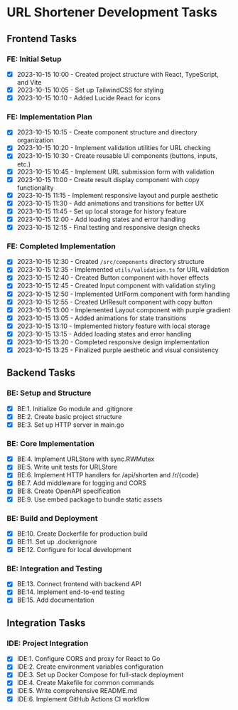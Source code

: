 # URL Shortener Development Tasks

## Frontend Tasks

### FE: Initial Setup
- [x] 2023-10-15 10:00 - Created project structure with React, TypeScript, and Vite
- [x] 2023-10-15 10:05 - Set up TailwindCSS for styling
- [x] 2023-10-15 10:10 - Added Lucide React for icons

### FE: Implementation Plan
- [x] 2023-10-15 10:15 - Create component structure and directory organization
- [x] 2023-10-15 10:20 - Implement validation utilities for URL checking
- [x] 2023-10-15 10:30 - Create reusable UI components (buttons, inputs, etc.)
- [x] 2023-10-15 10:45 - Implement URL submission form with validation
- [x] 2023-10-15 11:00 - Create result display component with copy functionality
- [x] 2023-10-15 11:15 - Implement responsive layout and purple aesthetic
- [x] 2023-10-15 11:30 - Add animations and transitions for better UX
- [x] 2023-10-15 11:45 - Set up local storage for history feature
- [x] 2023-10-15 12:00 - Add loading states and error handling
- [x] 2023-10-15 12:15 - Final testing and responsive design checks

### FE: Completed Implementation
- [x] 2023-10-15 12:30 - Created `/src/components` directory structure
- [x] 2023-10-15 12:35 - Implemented `utils/validation.ts` for URL validation
- [x] 2023-10-15 12:40 - Created Button component with hover effects
- [x] 2023-10-15 12:45 - Created Input component with validation styling
- [x] 2023-10-15 12:50 - Implemented UrlForm component with form handling
- [x] 2023-10-15 12:55 - Created UrlResult component with copy button
- [x] 2023-10-15 13:00 - Implemented Layout component with purple gradient
- [x] 2023-10-15 13:05 - Added animations for state transitions
- [x] 2023-10-15 13:10 - Implemented history feature with local storage
- [x] 2023-10-15 13:15 - Added loading states and error handling
- [x] 2023-10-15 13:20 - Completed responsive design implementation
- [x] 2023-10-15 13:25 - Finalized purple aesthetic and visual consistency

## Backend Tasks

### BE: Setup and Structure
- [x] BE:1. Initialize Go module and .gitignore
- [x] BE:2. Create basic project structure
- [x] BE:3. Set up HTTP server in main.go

### BE: Core Implementation
- [x] BE:4. Implement URLStore with sync.RWMutex
- [x] BE:5. Write unit tests for URLStore
- [x] BE:6. Implement HTTP handlers for /api/shorten and /r/{code}
- [x] BE:7. Add middleware for logging and CORS
- [x] BE:8. Create OpenAPI specification
- [x] BE:9. Use embed package to bundle static assets

### BE: Build and Deployment
- [x] BE:10. Create Dockerfile for production build
- [x] BE:11. Set up .dockerignore
- [x] BE:12. Configure for local development

### BE: Integration and Testing
- [x] BE:13. Connect frontend with backend API
- [x] BE:14. Implement end-to-end testing
- [x] BE:15. Add documentation

## Integration Tasks

### IDE: Project Integration
- [x] IDE:1. Configure CORS and proxy for React to Go
- [x] IDE:2. Create environment variables configuration
- [x] IDE:3. Set up Docker Compose for full-stack deployment
- [x] IDE:4. Create Makefile for common commands
- [x] IDE:5. Write comprehensive README.md
- [x] IDE:6. Implement GitHub Actions CI workflow